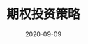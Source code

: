 --- 
# Page title
title: 期权投资策略

# Title for the menu link if you wish to use a shorter link title, otherwise remove this option.
linktitle: 主页

# Page summary for search engines.
summary: 期权投资策略 OASI

# Date page published
date: 2020-09-09

# Academic page type (do not modify).
type: book

# Position of this page in the menu. Remove this option to sort alphabetically.
weight: 1

authors:
- admin

draft: true

tags:
- Options
- Implied Volatility
cip_code: '27.0301'
categories:
---